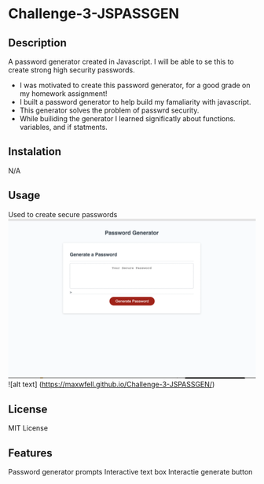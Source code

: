 # Challenge-3-JSPASSGEN


## Description

A password generator created in Javascript. I will be able to se this to create strong high security passwords.
- I was motivated to create this password generator, for a good grade on my homework assignment!
- I built a password generator to help build my famaliarity with javascript.
- This generator solves the problem of passwrd security.
- While builiding the generator I learned significatly about functions. variables, and if statments. 
## Instalation

N/A


## Usage

Used to create secure passwords
![alt text](assets/Screen%20Shot%202022-11-27%20at%204.36.53%20PM.png)
![alt text] (https://maxwfell.github.io/Challenge-3-JSPASSGEN/)


## License

MIT License


## Features

Password generator prompts
Interactive text box
Interactie generate button


